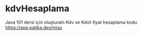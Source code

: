 # kdvHesaplama
Java 101 dersi için oluşturaln Kdv ve Kdvli fiyat hesaplama kodu
https://app.patika.dev/misu
